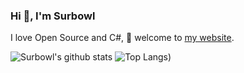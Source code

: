 <!--
**Surbowl/Surbowl** is a ✨ _special_ ✨ repository because its `README.md` (this file) appears on your GitHub profile.

Here are some ideas to get you started:

- 🔭 I’m currently working on ...
- 🌱 I’m currently learning ...
- 👯 I’m looking to collaborate on ...
- 🤔 I’m looking for help with ...
- 💬 Ask me about ...
- 📫 How to reach me: ...
- 😄 Pronouns: ...
- ⚡ Fun fact: ...
-->

### Hi 👋, I'm Surbowl

I love Open Source and C#, 🔭 welcome to [my website](https://surbowl.online/).

![Surbowl's github stats](https://github-readme-stats.vercel.app/api?username=Surbowl&show_icons=true&line_height=25&hide_title=true&count_private=true)
![Top Langs](https://github-readme-stats.vercel.app/api/top-langs/?username=Surbowl&layout=compact))
